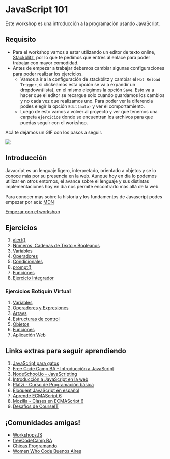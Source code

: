 # JavaScript 101

Este workshop es una introducción a la programación usando JavaScript.

## Requisito

* Para el workshop vamos a estar utilizando un editor de texto online, [Stackblitz](https://stackblitz.com/fork/javascript101), por lo que te pedimos que entres al enlace para poder trabajar con mayor comodidad.
* Antes de empezar a trabajar debemos cambiar algunas configuraciones para poder realizar los ejercicios.
  * Vamos a ir a la configuración de stackblitz y cambiar el `Hot Reload Trigger`, si clickeamos esta opción se va a expandir un dropdown(lista), en el mismo elegimos la opción `Save`. Esto va a hacer que el editor se recargue solo cuando guardamos los cambios y no cada vez que realizamos uno. Para poder ver la diferencia podes elegir la opción `Edit(auto)` y ver el comportamiento.
  * Luego de esto vamos a volver al proyecto y ver que tenemos una carpeta `ejercicios` donde se encuentran los archivos para que puedas seguir con el workshop.
  
Acá te dejamos un GIF con los pasos a seguir.

![](assets/JS101.gif)

## Introducción

Javacript es un lenguaje ligero, interpretado, orientado a objetos y se lo conoce más por su presencia en la web. Aunque hoy en dia lo podemos utilizar en otros entornos, el avance sobre el lenguaje y sus distintas implementaciones hoy en día nos permite encontrarlo más allá de la web.

Para conocer más sobre la historia y los fundamentos de Javascript podes empezar por acá: [MDN](https://developer.mozilla.org/es/docs/Web/JavaScript)

[Empezar con el workshop](ejercicios/conceptuales/01.md)

## Ejercicios

1. [alert\(\)](ejercicios/conceptuales/01.md)
2. [Números, Cadenas de Texto y Booleanos](ejercicios/conceptuales/02.md)
3. [Variables](ejercicios/conceptuales/03.md)
4. [Operadores](ejercicios/conceptuales/04.md)
5. [Condicionales](ejercicios/conceptuales/05.md)
6. [prompt\(\)](ejercicios/conceptuales/06.md)
7. [Funciones](ejercicios/conceptuales/07.md)
8. [Ejercicio Integrador](ejercicios/conceptuales/08.md)

### Ejercicios Botiquín Virtual

1. [Variables](ejercicios/botiquin/1_variables.md)
2. [Operadores y Expresiones](ejercicios/botiquin/2_operadores_expresiones.md)
3. [Arrays](ejercicios/botiquin/3_arrays.md)
4. [Estructuras de control](ejercicios/botiquin/4_estructuras_control.md)
5. [Objetos](ejercicios/botiquin/5_objetos.md)
6. [Funciones](ejercicios/botiquin/6_funciones.md)
7. [Aplicación Web](ejercicios/botiquin/7_aplicacion_web.md)

## Links extras para seguir aprendiendo

1. [JavaScript para gatos](https://jsparagatos.com/)
2. [Free Code Camp BA - Introducción a JavaScript](https://github.com/nhsz/intro-js)
3. [NodeSchool.io - JavaScripting](https://github.com/workshopper/javascripting)
4. [Introducción a JavaScript en la web](http://librosweb.es/libro/javascript/)
5. [Platzi - Curso de Programación básica](https://platzi.com/cursos/programacion-basica/)
6. [Eloquent JavaScript en español](http://hectorip.github.io/Eloquent-JavaScript-ES-online/)
7. [Aprende ECMAScript 6](https://carlosazaustre.es/ecmascript-6-el-nuevo-estandar-de-javascript/)
8. [Mozilla - Clases en ECMAScript 6](https://developer.mozilla.org/es/docs/Web/JavaScript/Referencia/Classes)
9. [Desafíos de CourseIT](https://courseit.com.ar/desafios)


## ¡Comunidades amigas!

* [WorkshopsJS](https://github.com/workshopsjs)
* [freeCodeCamp BA](https://freecodecampba.org/)
* [Chicas Programando](http://chicasprogramando.com/)
* [Women Who Code Buenos Aires](https://www.womenwhocode.com/buenosaires)

